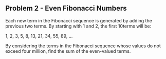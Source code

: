 ## Problem 2 - Even Fibonacci Numbers
Each new term in the Fibonacci sequence is generated by adding the previous two terms. By starting with 1 and 2, the first 10terms will be:

1, 2, 3, 5, 8, 13, 21, 34, 55, 89, ...

By considering the terms in the Fibonacci sequence whose values do not exceed four million, find the sum of the even-valued terms.

